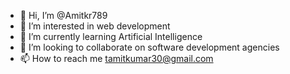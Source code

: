 - 👋 Hi, I’m @Amitkr789
- 👀 I’m interested in web development
- 🌱 I’m currently learning Artificial Intelligence
- 💞️ I’m looking to collaborate on software development agencies
- 📫 How to reach me tamitkumar30@gmail.com

<!---
Amitkr789/Amitkr789 is a ✨ special ✨ repository because its `README.md` (this file) appears on your GitHub profile.
You can click the Preview link to take a look at your changes.
--->
